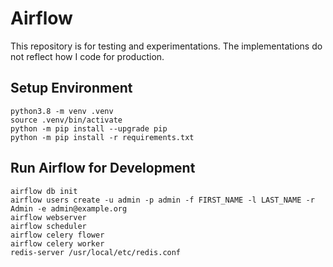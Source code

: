 # Airflow

This repository is for testing and experimentations. The implementations do not reflect how I code for production.

## Setup Environment

```text
python3.8 -m venv .venv
source .venv/bin/activate
python -m pip install --upgrade pip
python -m pip install -r requirements.txt
```

## Run Airflow for Development

```text
airflow db init
airflow users create -u admin -p admin -f FIRST_NAME -l LAST_NAME -r Admin -e admin@example.org
airflow webserver
airflow scheduler
airflow celery flower
airflow celery worker
redis-server /usr/local/etc/redis.conf
```
